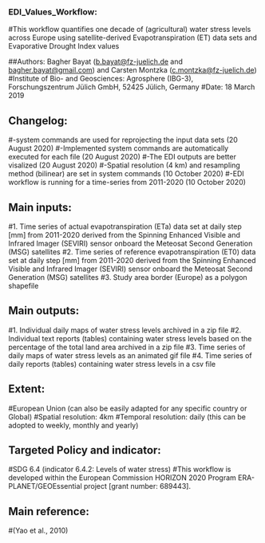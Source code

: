 ### EDI_Values_Workflow:
#This workflow quantifies one decade of (agricultural) water stress levels across Europe using satellite-derived Evapotranspiration (ET) data sets and Evaporative Drought Index values

##Authors: Bagher Bayat (b.bayat@fz-juelich.de and bagher.bayat@gmail.com) and Carsten Montzka (c.montzka@fz-juelich.de)
#Institute of Bio- and Geosciences: Agrosphere (IBG-3), Forschungszentrum Jülich GmbH, 52425 Jülich, Germany
#Date:  18 March 2019

## Changelog:
#-system commands are used for reprojecting the input data sets (20 August 2020)
#-Implemented system commands are automatically executed for each file (20 August 2020)
#-The EDI outputs are better visalized (20 August 2020)
#-Spatial resolution (4 km) and resampling method (bilinear) are set in system commands (10 October 2020)
#-EDI workflow is running for a time-series from 2011-2020 (10 October 2020)

## Main inputs: 
#1. Time series of actual evapotranspiration (ETa) data set at daily step [mm] from 2011-2020 derived from the Spinning Enhanced Visible and Infrared Imager (SEVIRI) sensor onboard the Meteosat Second Generation (MSG) satellites 
#2. Time series of reference evapotranspiration (ET0) data set at daily step [mm] from 2011-2020 derived from the Spinning Enhanced Visible and Infrared Imager (SEVIRI) sensor onboard the Meteosat Second Generation (MSG) satellites
#3. Study area border (Europe) as a polygon shapefile

## Main outputs:
#1. Individual daily maps of water stress levels archived in a zip file
#2. Individual text reports (tables) containing water stress levels based on the percentage of the total land area archived in a zip file
#3. Time series of daily maps of water stress levels as an animated gif file
#4. Time series of daily reports (tables) containing water stress levels in a csv file

## Extent:
#European Union (can also be easily adapted for any specific country or Global)
#Spatial resolution: 4km
#Temporal resolution: daily (this can be adopted to weekly, monthly and yearly)

## Targeted Policy and indicator:
#SDG 6.4 (indicator 6.4.2: Levels of water stress)
#This workflow is developed within the European Commission HORIZON 2020 Program ERA-PLANET/GEOEssential project [grant number: 689443].

## Main reference:
#(Yao et al., 2010)
